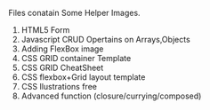 Files conatain Some Helper Images.
1. HTML5 Form
2. Javascript CRUD Opertains on Arrays,Objects
3. Adding FlexBox image
4. CSS GRID container Template
5. CSS GRID CheatSheet
6. CSS flexbox+Grid layout template
7. CSS Ilustrations free
8. Advanced function (closure/currying/composed)
